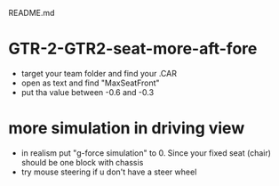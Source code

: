 README.md

# GTR-2-GTR2-seat-more-aft-fore
- target your team folder and find your <car-number>.CAR
- open as text and find "MaxSeatFront"
- put tha value between -0.6 and -0.3

# more simulation in driving view
- in realism put "g-force simulation" to 0. Since your fixed seat (chair) should be one block with chassis
- try mouse steering if u don't have a steer wheel
